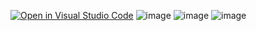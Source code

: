 [![Open in Visual Studio Code](https://classroom.github.com/assets/open-in-vscode-c66648af7eb3fe8bc4f294546bfd86ef473780cde1dea487d3c4ff354943c9ae.svg)](https://classroom.github.com/online_ide?assignment_repo_id=8556476&assignment_repo_type=AssignmentRepo)
![image](https://user-images.githubusercontent.com/84986194/191102091-65559995-acbf-4ea7-9c1a-1a451493df7c.png)
![image](https://user-images.githubusercontent.com/84986194/191102248-31c50131-30c4-4f95-b3ad-3273b2e398f9.png)
![image](https://user-images.githubusercontent.com/84986194/191102365-a332dad7-0442-4da5-b175-4eba4408fc58.png)

